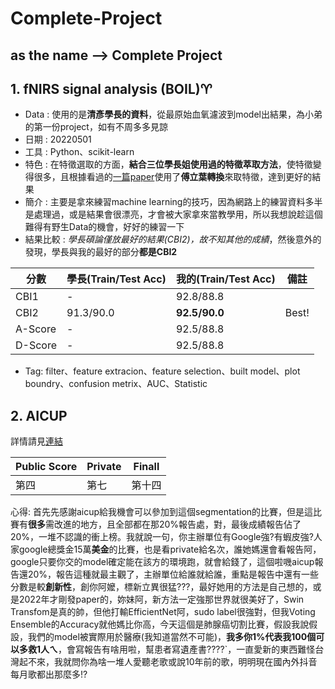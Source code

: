 # Complete-Project
as the name --> Complete Project
---
## 1. fNIRS signal analysis (**BOIL**)♈
* Data : 使用的是**清彥學長的資料**，從最原始血氧濾波到model出結果，為小弟的第一份project，如有不周多多見諒
* 日期 : 20220501
* 工具 : Python、scikit-learn
* 特色 : 在特徵選取的方面，**結合三位學長姐使用過的特徵萃取方法**，使特徵變得很多，且根據看過的[一篇paper](https://www.ncbi.nlm.nih.gov/pmc/articles/PMC6449551/)使用了**傅立葉轉換**來取特徵，達到更好的結果
* 簡介 : 主要是拿來練習machine learning的技巧，因為網路上的練習資料多半是處理過，或是結果會很漂亮，才會被大家拿來當教學用，所以我想說趁這個難得有野生Data的機會，好好的練習一下
* 結果比較 : *學長碩論僅放最好的結果(CBI2)，故不知其他的成績*，然後意外的發現，學長與我的最好的部分**都是CBI2**

|分數|學長(Train/Test Acc)|我的(Train/Test Acc)|備註|
---|:---|:----|:---:
|CBI1| - | 92.8/88.8 |  |
|CBI2| 91.3/90.0 | **92.5/90.0** | Best!|
|A-Score| - | 92.5/88.8 | |
|D-Score| - | 92.5/88.8 | |

* Tag: filter、feature extracion、feature selection、built model、plot boundry、confusion metrix、AUC、Statistic
    
   
## 2. AICUP
詳情請見[連結](https://github.com/JulianLee310514065/AICUP_STAS_Segmentation)

Public Score|Private|Finall|
--|--|--
第四|第七|第十四


心得:
首先先感謝aicup給我機會可以參加到這個segmentation的比賽，但是這比賽有**很多**需改進的地方，且全部都在那20%報告處，對，最後成績報告佔了20%，一堆不認識的衝上榜。我就說一句，你主辦單位有Google強?有蝦皮強?人家google總獎金15萬**美金**的比賽，也是看private給名次，誰她媽還會看報告阿，google只要你交的model確定能在該方的環境跑，就會給錢了，這個啦嘰aicup報告還20%，報告這種就最主觀了，主辦單位給誰就給誰，重點是報告中還有一些分數是較**創新性**，創你阿嬤，標新立異很猛???，最好她用的方法是自己想的，或是2022年才剛發paper的，妳妹阿，新方法一定強那世界就很美好了，Swin Transfom是真的帥，但他打輸EfficientNet阿，sudo label很強對，但我Voting Ensemble的Accuracy就他媽比你高，今天這個是肺腺癌切割比賽，假設我說假設，我們的model被實際用於醫療(我知道當然不可能)，**我多你1%代表我100個可以多救1人ㄟ**，會寫報告有啥用啦，幫患者寫遺產書????`，一直愛新的東西難怪台灣起不來，我就問你為啥一堆人愛聽老歌或說10年前的歌，明明現在國內外抖音每月歌都出那麼多!?
